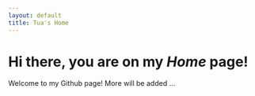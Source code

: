 ```yaml
---
layout: default
title: Tua's Home
---
```


# Hi there, you are on my _Home_ page!

Welcome to my Github page! More will be added ...
